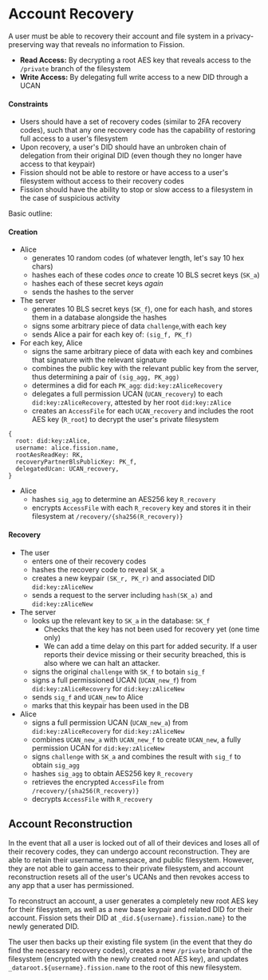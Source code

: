 # Account Recovery

A user must be able to recovery their account and file system in a privacy-preserving way that reveals no information to Fission.  
- **Read Access:** By decrypting a root AES key that reveals access to the `/private` branch of the filesystem   
- **Write Access:** By delegating full write access to a new DID through a UCAN

#### Constraints

* Users should have a set of recovery codes \(similar to 2FA recovery codes\), such that any one recovery code has the capability of restoring full access to a user's filesystem
* Upon recovery, a user's DID should have an unbroken chain of delegation from their original DID \(even though they no longer have access to that keypair\)
* Fission should not be able to restore or have access to a user's filesystem without access to their recovery codes
* Fission should have the ability to stop or slow access to a filesystem in the case of suspicious activity

Basic outline:

#### C**reation**

* Alice
  * generates 10 random codes \(of whatever length, let's say 10 hex chars\) 
  * hashes each of these codes _once_ to create 10 BLS secret keys \(`SK_a`\)
  * hashes each of these secret keys _again_
  *  sends the hashes to the server
* The server
  * generates 10 BLS secret keys \(`SK_f`\), one for each hash, and stores them in a database alongside the hashes
  * signs some arbitrary piece of data `challenge`,with each key
  * sends Alice a pair for each key of: `(sig_f, PK_f)` 
* For each key, Alice
  * signs the same arbitrary piece of data with each key and combines that signature with the relevant signature
  * combines the public key with the relevant public key from the server, thus determining a pair of `(sig_agg, PK_agg)`
  * determines a did for each `PK_agg`: `did:key:zAliceRecovery`
  * delegates a full permission UCAN \(`UCAN_recovery`\) to each `did:key:zAliceRecovery`, attested by her root  `did:key:zAlice` 
  * creates an `AccessFile` for each `UCAN_recovery` and includes the root AES key \(`R_root`\) to decrypt the user's private filesystem

```text
{
  root: did:key:zAlice,
  username: alice.fission.name,
  rootAesReadKey: RK,
  recoveryPartnerBlsPublicKey: PK_f,
  delegatedUcan: UCAN_recovery,
}
```

* Alice 
  * hashes `sig_agg` to determine an AES256 key `R_recovery` 
  *  encrypts `AccessFile` with each `R_recovery` key and stores it in their filesystem at `/recovery/{sha256(R_recovery)}`

#### **Recovery**

* The user 
  * enters one of their recovery codes
  * hashes the recovery code to reveal `SK_a` 
  * creates a new keypair `(SK_r, PK_r)` and associated DID `did:key:zAliceNew`
  * sends a request to the server including `hash(SK_a)` and `did:key:zAliceNew`
* The server 
  * looks up the relevant key to `SK_a` in the database: `SK_f` 
    * Checks that the key has not been used for recovery yet \(one time only\)
    * We can add a time delay on this part for added security. If a user reports their device missing or their security breached, this is also where we can halt an attacker.
  * signs the original `challenge` with `SK_f` to botain `sig_f`
  * signs a full permissioned UCAN \(`UCAN_new_f`\) from `did:key:zAliceRecovery` for `did:key:zAliceNew` 
  * sends `sig_f` and `UCAN_new` to Alice
  * marks that this keypair has been used in the DB
* Alice
  * signs a full permission UCAN \(`UCAN_new_a`\) from `did:key:zAliceRecovery` for `did:key:zAliceNew` 
  * combines `UCAN_new_a` with `UCAN_new_f` to create `UCAN_new`, a fully permission UCAN for `did:key:zAliceNew`
  * signs `challenge` with `SK_a` and combines the result with `sig_f` to obtain `sig_agg` 
  * hashes `sig_agg` to obtain  AES256 key `R_recovery` 
  * retrieves the encrypted `AccessFile` from `/recovery/{sha256(R_recovery)}` 
  * decrypts `AccessFile` with `R_recovery` 

## Account Reconstruction

In the event that all a user is locked out of all of their devices and loses all of their recovery codes, they can undergo account reconstruction. They are able to retain their username, namespace, and public filesystem. However, they are not able to gain access to their private filesystem, and account reconstruction resets all of the user's UCANs and then revokes access to any app that a user has permissioned.

To reconstruct an account, a user generates a completely new root AES key for their filesystem, as well as a new base keypair and related DID for their account. Fission sets their DID at `_did.${username}.fission.name}` to the newly generated DID.

The user then backs up their existing file system \(in the event that they do find the necessary recovery codes\), creates a new `/private` branch of the filesystem \(encrypted with the newly created root AES key\), and updates `_dataroot.${username}.fission.name` to the root of this new filesystem.

